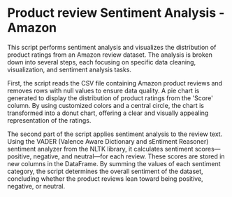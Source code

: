 # Product review Sentiment Analysis - Amazon

This script performs sentiment analysis and visualizes the distribution of product ratings from an Amazon review dataset. The analysis is broken down into several steps, each focusing on specific data cleaning, visualization, and sentiment analysis tasks.

First, the script reads the CSV file containing Amazon product reviews and removes rows with null values to ensure data quality. A pie chart is generated to display the distribution of product ratings from the 'Score' column. By using customized colors and a central circle, the chart is transformed into a donut chart, offering a clear and visually appealing representation of the ratings.

The second part of the script applies sentiment analysis to the review text. Using the VADER (Valence Aware Dictionary and sEntiment Reasoner) sentiment analyzer from the NLTK library, it calculates sentiment scores—positive, negative, and neutral—for each review. These scores are stored in new columns in the DataFrame. By summing the values of each sentiment category, the script determines the overall sentiment of the dataset, concluding whether the product reviews lean toward being positive, negative, or neutral.
